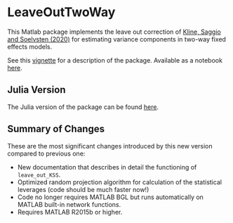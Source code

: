 # LeaveOutTwoWay

This Matlab package implements the leave out correction of 
[Kline, Saggio and Soelvsten (2020)](https://eml.berkeley.edu/~pkline/papers/KSS2020.pdf) for estimating variance components in two-way fixed effects models. 
 
See this [vignette](doc/VIGNETTE.pdf) for a description of the package. Available as a notebook [here](doc/VIGNETTE.ipynb).

## Julia Version

The Julia version of the package can be 
found [here](https://github.com/HighDimensionalEconLab/VarianceComponentsHDFE.jl). 

## Summary of Changes

These are the most significant changes introduced by this new version compared to previous one:
* New documentation that describes in detail the functioning of `leave_out_KSS`.
* Optimized random projection algorithm for calculation of the statistical leverages (code should be much faster now!) 
* Code no longer requires MATLAB BGL but runs automatically on MATLAB built-in network functions.
* Requires MATLAB R2015b or higher. 



